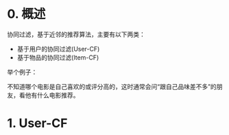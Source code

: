 
# 0. 概述

协同过滤，基于近邻的推荐算法，主要有以下两类：

- 基于用户的协同过滤(User-CF)
- 基于物品的协同过滤(Item-CF)

举个例子：

不知道哪个电影是自己喜欢的或评分高的，这时通常会问“跟自己品味差不多”的朋友，看他有什么电影推荐。

# 1. User-CF
